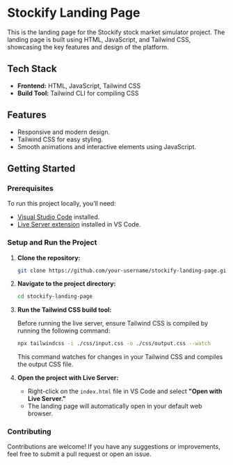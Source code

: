 
# Stockify Landing Page

This is the landing page for the Stockify stock market simulator project. The landing page is built using HTML, JavaScript, and Tailwind CSS, showcasing the key features and design of the platform.

## Tech Stack

- **Frontend:** HTML, JavaScript, Tailwind CSS
- **Build Tool:** Tailwind CLI for compiling CSS

## Features

- Responsive and modern design.
- Tailwind CSS for easy styling.
- Smooth animations and interactive elements using JavaScript.

## Getting Started

### Prerequisites

To run this project locally, you’ll need:

- [Visual Studio Code](https://code.visualstudio.com/) installed.
- [Live Server extension](https://marketplace.visualstudio.com/items?itemName=ritwickdey.LiveServer) installed in VS Code.

### Setup and Run the Project

1. **Clone the repository:**

   ```bash
   git clone https://github.com/your-username/stockify-landing-page.git
   ```

2. **Navigate to the project directory:**

   ```bash
   cd stockify-landing-page
   ```

3. **Run the Tailwind CSS build tool:**

   Before running the live server, ensure Tailwind CSS is compiled by running the following command:

   ```bash
   npx tailwindcss -i ./css/input.css -o ./css/output.css --watch
   ```

   This command watches for changes in your Tailwind CSS and compiles the output CSS file.

4. **Open the project with Live Server:**

   - Right-click on the `index.html` file in VS Code and select **"Open with Live Server."**
   - The landing page will automatically open in your default web browser.


### Contributing

Contributions are welcome! If you have any suggestions or improvements, feel free to submit a pull request or open an issue.
